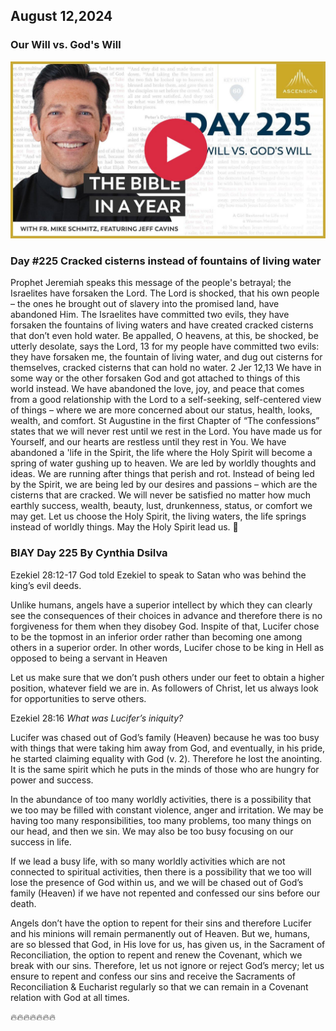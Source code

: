 ## August 12,2024

### Our Will vs. God's Will

[![Our Will vs. God's Will](https://raw.githubusercontent.com/linusjf/BIAY/main/August/jpgs/Day225.jpg)](https://youtu.be/X40FtSN-d84 "Our Will vs. God's Will")

### Day #225 Cracked cisterns instead of fountains of living water

Prophet Jeremiah speaks this message of the people's betrayal; the Israelites have forsaken the Lord.
The Lord is shocked, that his own people – the ones he brought out of slavery into the promised land, have abandoned Him. The Israelites have committed two evils, they have forsaken the fountains of living waters and have created cracked cisterns that don’t even hold water.
Be appalled, O heavens, at this, be shocked, be utterly desolate, says the Lord, 13 for my people have committed two evils: they have forsaken me, the fountain of living water, and dug out cisterns for themselves, cracked cisterns that can hold no water. 2 Jer 12,13
We have in some way or the other forsaken God and got attached to things of this world instead. We have abandoned the love, joy, and peace that comes from a good relationship with the Lord to a self-seeking, self-centered view of things – where we are more concerned about our status, health, looks, wealth, and comfort.
St Augustine in the first Chapter of “The confessions” states that we will never rest until we rest in the Lord.
You have made us for Yourself, and our hearts are restless until they rest in You.
We have abandoned a 'life in the Spirit, the life where the Holy Spirit will become a spring of water gushing up to heaven. We are led by worldly thoughts and ideas. We are running after things that perish and rot. Instead of being led by the Spirit, we are being led by our desires and passions – which are the cisterns that are cracked. We will never be satisfied no matter how much earthly success, wealth, beauty, lust, drunkenness, status, or comfort we may get.
Let us choose the Holy Spirit, the living waters, the life springs instead of worldly things.
May the Holy Spirit lead us. 🙏

### BIAY Day 225 By Cynthia Dsilva

Ezekiel 28:12-17
God told Ezekiel to speak to Satan who was behind the king’s evil deeds.

Unlike humans, angels have a superior intellect by which they can clearly see the consequences of their choices in advance and therefore there is no forgiveness for them when they disobey God.  Inspite of that, Lucifer chose to be the topmost in an inferior order rather than becoming one among others in a superior order.
In other words, Lucifer chose to be king in Hell as opposed to being a servant in Heaven

Let us make sure that we don’t push others under our feet to obtain a higher position, whatever field we are in.
As followers of Christ, let us always look for opportunities to serve others.

Ezekiel 28:16
*What was Lucifer’s iniquity?*

Lucifer was chased out of God’s family (Heaven) because he was too busy with things that were taking him away from God, and eventually, in his pride, he started claiming equality with God (v. 2). Therefore he lost the anointing.  It is the same spirit which he puts in the minds of those who are hungry for power and success.

In the abundance of too many worldly activities, there is a possibility that we too may be filled with constant violence, anger and irritation. We may be having too many responsibilities, too many problems, too many things on our head, and then we sin.  We may also be too busy focusing on our success in life.

If we lead a busy life, with so many worldly activities which are not connected to spiritual activities, then there is a possibility that we too will lose the presence of God within us, and we will be chased out of God’s family (Heaven) if we have not repented and confessed our sins before our death.

Angels don’t have the option to repent for their sins and therefore Lucifer and his minions will remain permanently out of Heaven.  But we, humans, are so blessed that God, in His love for us, has given us, in the Sacrament of Reconciliation, the option to repent and renew the Covenant, which we break with our sins.  Therefore, let us not ignore or reject God’s mercy; let us ensure to repent and confess our sins and receive the Sacraments of Reconciliation & Eucharist regularly so that we can remain in a Covenant relation with God at all times.

🔥🔥🔥🔥🔥🔥🔥
